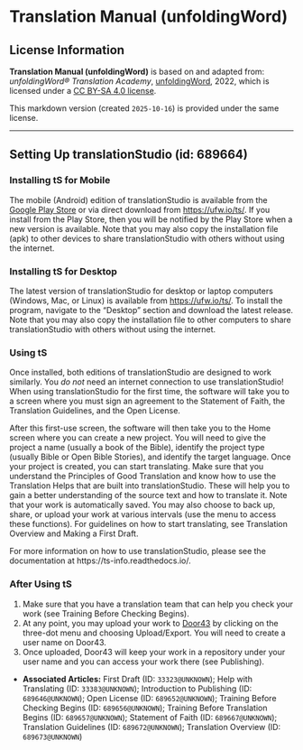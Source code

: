 # Translation Manual (unfoldingWord)

## License Information

**Translation Manual (unfoldingWord)** is based on and adapted from: _unfoldingWord® Translation Academy_, [unfoldingWord](https://unfoldingword.org/utw), 2022, which is licensed under a [CC BY-SA 4.0 license](https://creativecommons.org/licenses/by-sa/4.0/legalcode.en).

This markdown version (created `2025-10-16`) is provided under the same license.



--------------------------------

## Setting Up translationStudio (id: 689664)

### Installing tS for Mobile

The mobile (Android) edition of translationStudio is available from the [Google Play Store](https://play.google.com/store/apps/details?id=com.translationstudio.androidapp) or via direct download from https://ufw.io/ts/. If you install from the Play Store, then you will be notified by the Play Store when a new version is available. Note that you may also copy the installation file (apk) to other devices to share translationStudio with others without using the internet.

### Installing tS for Desktop

The latest version of translationStudio for desktop or laptop computers (Windows, Mac, or Linux) is available from https://ufw.io/ts/. To install the program, navigate to the “Desktop” section and download the latest release. Note that you may also copy the installation file to other computers to share translationStudio with others without using the internet.

### Using tS

Once installed, both editions of translationStudio are designed to work similarly. You *do not* need an internet connection to use translationStudio! When using translationStudio for the first time, the software will take you to a screen where you must sign an agreement to the Statement of Faith, the Translation Guidelines, and the Open License.

After this first\-use screen, the software will then take you to the Home screen where you can create a new project. You will need to give the project a name (usually a book of the Bible), identify the project type (usually Bible or Open Bible Stories), and identify the target language. Once your project is created, you can start translating. Make sure that you understand the Principles of Good Translation and know how to use the Translation Helps that are built into translationStudio. These will help you to gain a better understanding of the source text and how to translate it. Note that your work is automatically saved. You may also choose to back up, share, or upload your work at various intervals (use the menu to access these functions). For guidelines on how to start translating, see Translation Overview and Making a First Draft.

For more information on how to use translationStudio, please see the documentation at https://ts\-info.readthedocs.io/.

### After Using tS

1. Make sure that you have a translation team that can help you check your work (see Training Before Checking Begins).
2. At any point, you may upload your work to [Door43](https://git.door43.org) by clicking on the three\-dot menu and choosing Upload/Export. You will need to create a user name on Door43\.
3. Once uploaded, Door43 will keep your work in a repository under your user name and you can access your work there (see Publishing).

* **Associated Articles:** First Draft (ID: `33323@UNKNOWN`); Help with Translating (ID: `33383@UNKNOWN`); Introduction to Publishing (ID: `689646@UNKNOWN`); Open License (ID: `689652@UNKNOWN`); Training Before Checking Begins (ID: `689656@UNKNOWN`); Training Before Translation Begins (ID: `689657@UNKNOWN`); Statement of Faith (ID: `689667@UNKNOWN`); Translation Guidelines (ID: `689672@UNKNOWN`); Translation Overview (ID: `689673@UNKNOWN`)

